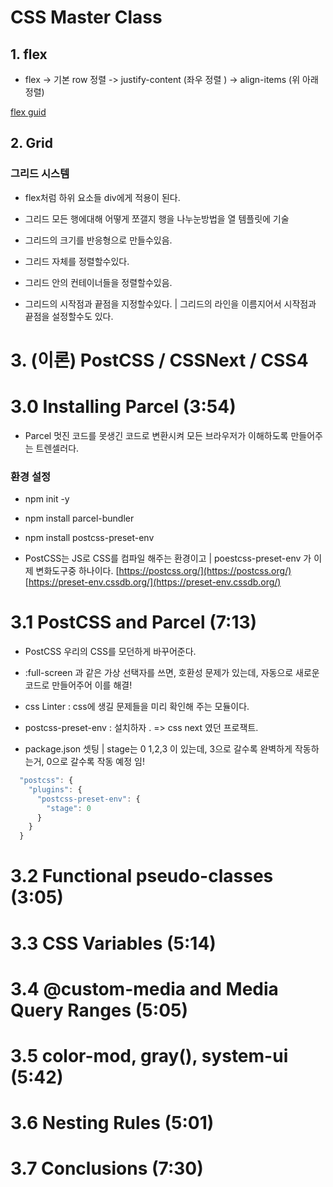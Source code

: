 # CSS Master Class

## 1. flex

- flex -> 기본 row 정렬 -> justify-content (좌우 정렬 ) -> align-items (위 아래 정렬)

[flex guid ](https://css-tricks.com/snippets/css/a-guide-to-flexbox/)

## 2. Grid

### 그리드 시스템

- flex처럼 하위 요소들 div에게 적용이 된다.

- 그리드 모든 행에대해 어떻게 쪼갤지 행을 나누눈방법을 열 템플릿에 기술
- 그리드의 크기를 반응형으로 만들수있음.
- 그리드 자체를 정렬할수있다.
- 그리드 안의 컨테이너들을 정렬할수있음.
- 그리드의 시작점과 끝점을 지정할수있다. | 그리드의 라인을 이름지어서 시작점과 끝점을 설정할수도 있다.

# 3. (이론) PostCSS / CSSNext / CSS4

# 3.0 Installing Parcel (3:54)

- Parcel 멋진 코드를 못생긴 코드로 변환시켜 모든 브라우저가 이해하도록 만들어주는 트렌셀러다.

### 환경 설정

- npm init -y
- npm install parcel-bundler
- npm install postcss-preset-env

- PostCSS는 JS로 CSS를 컴파일 해주는 환경이고 | poestcss-preset-env 가 이제 변화도구중 하나이다.
  [https://postcss.org/](https://postcss.org/)
  [https://preset-env.cssdb.org/](https://preset-env.cssdb.org/)

# 3.1 PostCSS and Parcel (7:13)

- PostCSS 우리의 CSS를 모던하게 바꾸어준다.
- :full-screen 과 같은 가상 선택자를 쓰면, 호환성 문제가 있는데, 자동으로 새로운 코드로 만들어주어 이를 해결!
- css Linter : css에 생길 문제들을 미리 확인해 주는 모듈이다.
- postcss-preset-env : 설치하자 . => css next 였던 프로잭트.

- package.json 셋팅 | stage는 0 1,2,3 이 있는데, 3으로 갈수록 완벽하게 작동하는거, 0으로 갈수록 작동 예정 임!

```js
  "postcss": {
    "plugins": {
      "postcss-preset-env": {
        "stage": 0
      }
    }
  }
```

# 3.2 Functional pseudo-classes (3:05)

# 3.3 CSS Variables (5:14)

# 3.4 @custom-media and Media Query Ranges (5:05)

# 3.5 color-mod, gray(), system-ui (5:42)

# 3.6 Nesting Rules (5:01)

# 3.7 Conclusions (7:30)
